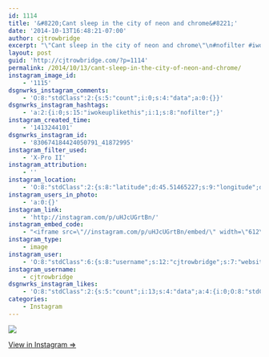 ```yaml
---
id: 1114
title: '&#8220;Cant sleep in the city of neon and chrome&#8221;'
date: '2014-10-13T16:48:21-07:00'
author: cjtrowbridge
excerpt: "\"Cant sleep in the city of neon and chrome\"\n#nofilter #iwokeuplikethis"
layout: post
guid: 'http://cjtrowbridge.com/?p=1114'
permalink: /2014/10/13/cant-sleep-in-the-city-of-neon-and-chrome/
instagram_image_id:
    - '1115'
dsgnwrks_instagram_comments:
    - 'O:8:"stdClass":2:{s:5:"count";i:0;s:4:"data";a:0:{}}'
dsgnwrks_instagram_hashtags:
    - 'a:2:{i:0;s:15:"iwokeuplikethis";i:1;s:8:"nofilter";}'
instagram_created_time:
    - '1413244101'
dsgnwrks_instagram_id:
    - '830674184424050791_41872995'
instagram_filter_used:
    - 'X-Pro II'
instagram_attribution:
    - ''
instagram_location:
    - 'O:8:"stdClass":2:{s:8:"latitude";d:45.51465227;s:9:"longitude";d:-122.56435621;}'
instagram_users_in_photo:
    - 'a:0:{}'
instagram_link:
    - 'http://instagram.com/p/uHJcUGrtBn/'
instagram_embed_code:
    - "<iframe src=\"//instagram.com/p/uHJcUGrtBn/embed/\" width=\"612\" height=\"710\" frameborder=\"0\" scrolling=\"no\" allowtransparency=\"true\"></iframe>\n"
instagram_type:
    - image
instagram_user:
    - 'O:8:"stdClass":6:{s:8:"username";s:12:"cjtrowbridge";s:7:"website";s:0:"";s:15:"profile_picture";s:103:"https://igcdn-photos-f-a.akamaihd.net/hphotos-ak-xpa1/t51.2885-19/925559_452430704897917_67836701_a.jpg";s:9:"full_name";s:13:"CJ Trowbridge";s:3:"bio";s:0:"";s:2:"id";s:8:"41872995";}'
instagram_username:
    - cjtrowbridge
dsgnwrks_instagram_likes:
    - 'O:8:"stdClass":2:{s:5:"count";i:13;s:4:"data";a:4:{i:0;O:8:"stdClass":4:{s:8:"username";s:12:"steg_osaurus";s:15:"profile_picture";s:107:"https://igcdn-photos-e-a.akamaihd.net/hphotos-ak-xaf1/t51.2885-19/10948698_1546257395623908_861101716_a.jpg";s:2:"id";s:8:"35090129";s:9:"full_name";s:17:"Salvador Guerrero";}i:1;O:8:"stdClass":4:{s:8:"username";s:9:"aquamatey";s:15:"profile_picture";s:107:"https://igcdn-photos-b-a.akamaihd.net/hphotos-ak-xpa1/t51.2885-19/1168924_1545277322374505_1429730127_a.jpg";s:2:"id";s:9:"178804699";s:9:"full_name";s:11:"Andrew Mote";}i:2;O:8:"stdClass":4:{s:8:"username";s:12:"ninja_red_11";s:15:"profile_picture";s:85:"https://instagramimages-a.akamaihd.net/profiles/profile_185432723_75sq_1340421499.jpg";s:2:"id";s:9:"185432723";s:9:"full_name";s:15:"Davide Dusseaux";}i:3;O:8:"stdClass":4:{s:8:"username";s:8:"cesarosp";s:15:"profile_picture";s:107:"https://igcdn-photos-f-a.akamaihd.net/hphotos-ak-xaf1/t51.2885-19/10560942_304167339756917_2000406505_a.jpg";s:2:"id";s:8:"39140135";s:9:"full_name";s:17:"César Solórzano";}}}'
categories:
    - Instagram
---
```


[![](http://blog.cjtrowbridge.com/wp-content/uploads/2014/10/10727809_788872417842793_803201326_n2.jpg)](http://instagram.com/p/uHJcUGrtBn/)

[View in Instagram ⇒](http://instagram.com/p/uHJcUGrtBn/)